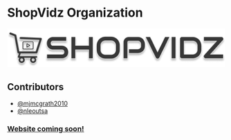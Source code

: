 # ShopVidz Organization

![logo](https://raw.githubusercontent.com/ShopVidz/.github/main/profile/logo.png)

## Contributors

- [@mjmcgrath2010](http://www.github.com/mmcgrath2010)
- [@nleoutsa](http://www.github.com/nleoutsa)

### [Website coming soon!](https://shopvidz.app)
